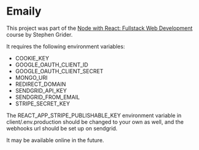 # Emaily

This project was part of the [Node with React: Fullstack Web Development](https://www.udemy.com/course/node-with-react-fullstack-web-development/) course by Stephen Grider.

It requires the following environment variables:

- COOKIE_KEY
- GOOGLE_OAUTH_CLIENT_ID
- GOOGLE_OAUTH_CLIENT_SECRET
- MONGO_URI
- REDIRECT_DOMAIN
- SENDGRID_API_KEY
- SENDGRID_FROM_EMAIL
- STRIPE_SECRET_KEY

The REACT_APP_STRIPE_PUBLISHABLE_KEY environment variable in client/.env.production should be changed to your own as well, and the webhooks url should be set up on sendgrid.

It may be available online in the future.
